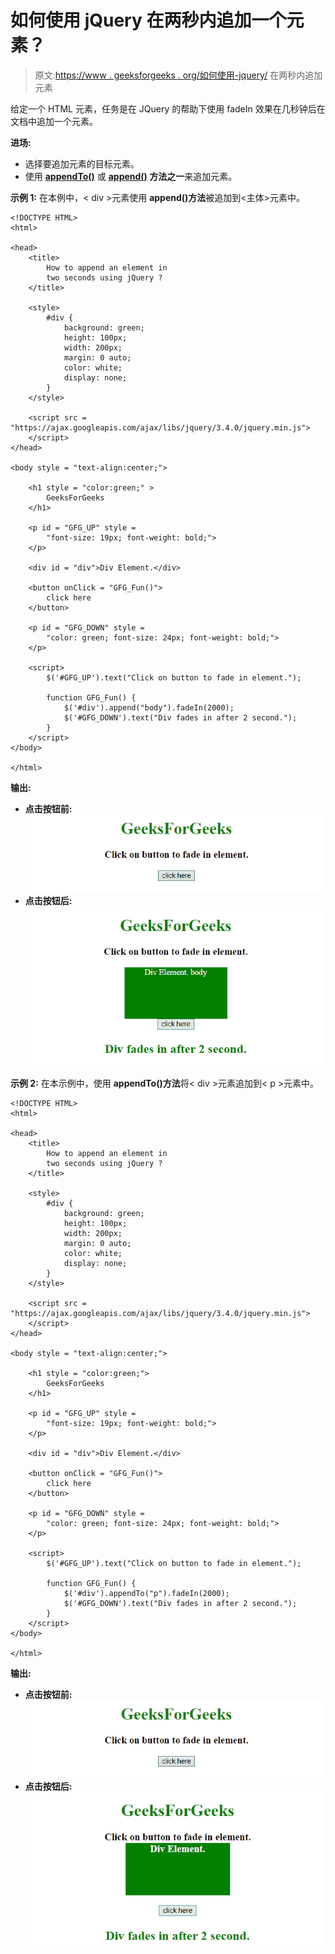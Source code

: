 # 如何使用 jQuery 在两秒内追加一个元素？

> 原文:[https://www . geeksforgeeks . org/如何使用-jquery/](https://www.geeksforgeeks.org/how-to-append-an-element-in-two-seconds-using-jquery/) 在两秒内追加元素

给定一个 HTML 元素，任务是在 JQuery 的帮助下使用 fadeIn 效果在几秒钟后在文档中追加一个元素。

**进场:**

*   选择要追加元素的目标元素。
*   使用 **[appendTo()](https://www.geeksforgeeks.org/jquery-appendto-with-examples/)** 或 **[append()](https://www.geeksforgeeks.org/jquery-append-method/) 方法之一**来追加元素。

**示例 1:** 在本例中，< div >元素使用 **append()方法**被追加到<主体>元素中。

```
<!DOCTYPE HTML> 
<html> 

<head> 
    <title> 
        How to append an element in
        two seconds using jQuery ?
    </title>

    <style>
        #div {
            background: green;
            height: 100px;
            width: 200px;
            margin: 0 auto;
            color: white;
            display: none;
        }
    </style>

    <script src = 
"https://ajax.googleapis.com/ajax/libs/jquery/3.4.0/jquery.min.js">
    </script>
</head> 

<body style = "text-align:center;"> 

    <h1 style = "color:green;" > 
        GeeksForGeeks 
    </h1>

    <p id = "GFG_UP" style =
        "font-size: 19px; font-weight: bold;">
    </p>

    <div id = "div">Div Element.</div>

    <button onClick = "GFG_Fun()">
        click here
    </button>

    <p id = "GFG_DOWN" style =
        "color: green; font-size: 24px; font-weight: bold;">
    </p>

    <script>
        $('#GFG_UP').text("Click on button to fade in element.");

        function GFG_Fun() {
            $('#div').append("body").fadeIn(2000);
            $('#GFG_DOWN').text("Div fades in after 2 second."); 
        }
    </script> 
</body> 

</html>
```

**输出:**

*   **点击按钮前:**
    ![](img/02f2d6bcecb3f4c8bd05675002717b7f.png)
*   **点击按钮后:**
    ![](img/958632f366395d5ea80f6e62c4f5fc6a.png)

**示例 2:** 在本示例中，使用 **appendTo()方法**将< div >元素追加到< p >元素中。

```
<!DOCTYPE HTML> 
<html> 

<head> 
    <title> 
        How to append an element in
        two seconds using jQuery ?
    </title>

    <style>
        #div {
            background: green;
            height: 100px;
            width: 200px;
            margin: 0 auto;
            color: white;
            display: none;
        }
    </style>

    <script src = 
"https://ajax.googleapis.com/ajax/libs/jquery/3.4.0/jquery.min.js">
    </script>
</head> 

<body style = "text-align:center;"> 

    <h1 style = "color:green;"> 
        GeeksForGeeks 
    </h1>

    <p id = "GFG_UP" style =
        "font-size: 19px; font-weight: bold;">
    </p>

    <div id = "div">Div Element.</div>

    <button onClick = "GFG_Fun()">
        click here
    </button>

    <p id = "GFG_DOWN" style = 
        "color: green; font-size: 24px; font-weight: bold;">
    </p>

    <script>
        $('#GFG_UP').text("Click on button to fade in element.");

        function GFG_Fun() {
            $('#div').appendTo("p").fadeIn(2000);
            $('#GFG_DOWN').text("Div fades in after 2 second."); 
        }
    </script> 
</body> 

</html>
```

**输出:**

*   **点击按钮前:**
    ![](img/02f2d6bcecb3f4c8bd05675002717b7f.png)
*   **点击按钮后:**
    ![](img/693457082d022672303c35e581912cb3.png)